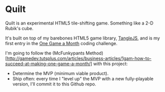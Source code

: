 Quilt
=====

Quilt is an experimental HTML5 tile-shifting game. Something like a 2-D Rubik's cube.

It's built on top of my barebones HTML5 game library, [TangleJS](https://github.com/buyog/TangleJS),
and is my first entry in the [One Game a Month](http://www.onegameamonth.com) coding challenge.

I'm going to follow the (McFunkypants Method)[http://gamedev.tutsplus.com/articles/business-articles/1gam-how-to-succeed-at-making-one-game-a-month/] 
with this project:

* Determine the MVP (minimum viable product).
* Ship often: every time I "level up" the MVP with a new fully-playable version, I'll commit it to this Github repo.
